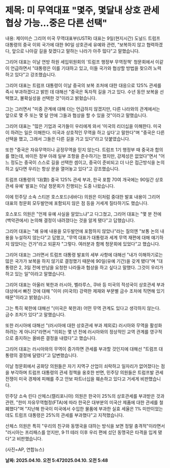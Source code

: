 # **제목: 미 무역대표 "몇주, 몇달내 상호 관세 협상 가능…중은 다른 선택"**

  내용: 제이미슨 그리어 미국 무역대표부(USTR) 대표는 9일(현지시간) 도널드 트럼프 대통령의 중국 이외 국가에 대한 90일 상호관세 유예와 관련, "보복하지 않고 협력하겠다, 앞으로 나아갈 길을 찾겠다고 말하는 나라가 아주 많다"고 말했습니다.

그리어 대표는 이날 연방 하원 세입위원회의 '트럼프 행정부 무역정책' 청문회에서 이같이 언급하면서 "대통령은 이를 기대하고 있고, 이들 국가와 협상할 방법을 찾으려 노력하고 있다"고 강조했습니다.

그리어 대표는 트럼프 대통령이 이날 중국의 보복 조처에 대한 대응으로 125% 관세를 즉시 부과하겠다고 밝힌 데 대해선 "중국은 독자적 길을 가고 있다. 수년 동안 보복을 선택했고, 불확실성을 선택한 것"이라고 밝혔습니다.

그는 그러면서 "미중 관계에 대해 더는 언급하지 않겠지만, 다른 나라와의 관계에서는 앞으로 몇 주 또는 몇 달 안에 그들과 협상을 할 수 있을 것"이라고 말했습니다.

그리어 대표는 "많은 기업과 국가들이 우리에게 와서 '미국의 리더십을 이해한다. 미국이 하려는 일은 이해한다. 미국과 상호적인 무역을 하고 싶다'고 말한다"며 "중국은 다른 선택을 했고, 그래서 그들은 다른 길을 가고 있다"라고 덧붙였습니다.

또한 "중국은 자유무역이나 공정무역을 믿지 않는다. 트럼프 1기 행정부 때 중국과 합의를 했는데, 바이든 정부 아래 일부 조항을 준수하기는 했지만, 강제성은 없었다"면서 "어느 정도는 중국이 스스로 길을 선택한 셈이고, 중국이 준비되고 더 나은 접근방식을 논의하고 싶다면 우리는 항상 문을 열어놓고 있다"고 강조했습니다.

트럼프 대통령의 '대(對) 중국 125% 관세 부과, 한국 포함 70여 개국에는 90일간 상호관세 유예' 발표는 이날 청문회가 진행되는 도중 나왔습니다.

이에 민주당 소속 스티븐 호스포드(네바다) 의원은 이처럼 중대한 발표 내용이 그리어 대표의 청문회 모두발언에 포함되지 않은 점 등을 거세게 질타하기도 했습니다.

호스포드 의원은 "언제 유예 사실을 알았느냐"고 다그쳤고, 그리어 대표는 "몇 분 전에 (백악관에서) 논의해 결정이 내려졌다는 것을 알게 됐다"고 답했습니다.

그리어 대표는 "왜 유예 내용을 모두발언에 포함하지 않았나"라는 질의엔 "보통 논의 내용을 누설하지 않는다"고 답했고, "무역 대표가 대통령과 세계 무역 재편에 대해 얘기하지 않았다는 건가"라고 되묻자 "그렇다. 여러분과 함께 청문회에 있었다"고 했습니다.

그리어 대표는 그러면서 트럼프 대통령 발표의 세부 사항에 대해선 "내가 이해하기로는 많은 국가가 보복을 하지 않기로 결정했기 때문에 90일(유예 기간)을 갖게 됐다"며 "대통령은 2, 3일 전에 만남을 요청한 나라들과 협상을 하고 싶다고 말했다. 그것이 우리가 하고 있는 일"이라고 말했습니다.

그리어 대표는 아울러 북한과 러시아, 벨라루스, 쿠바 등 미국의 적성국이 상호관세 부과 대상에서 빠진 것에 대해 "이미 (미국의) 강력한 제재와 부문별 금수 조처에 직면해 있기 때문"이라고 밝혔습니다.

그는 특히 북한에 대해선 "(미국은 북한과) 어떤 무역 관계도 있다고 생각하지 않는다. 금수 조처가 있다"고 말했습니다.

또한 러시아에 대해선 "(러시아에 대한 상호관세 부과 제외로) 러시아와 무역을 활성화하려는 게 아니다"라면서 "의회는 몇 년 전에 러시아와의 정상적인 교역 관계를 영구적으로 중지하는 올바른 결정을 내렸다"고 했습니다.

그리어 대표는 러시아와의 무역이 증가하면 관세를 부과할 것인지에 대해선 "트럼프 대통령의 결정에 달렸다"고 답변했습니다.

이날 청문회에서 공화당 의원들은 자기 지역구 산업이 쇠락하고 일자리가 없어졌다는 점을 부각하며 트럼프 대통령의 관세 정책을 옹호한 반면, 민주당 의원들은 트럼프발 관세 전쟁이 미국 경제에 피해를 주고 안보 파트너십을 훼손하고 있다고 거세게 비판했습니다.

민주당 소속 린다 산체스(캘리포니아) 의원은 한국이 25%의 상호관세를 부과받은 것과 관련, "한미 자유무역협정(FTA)에 따라 한국은 대부분의 미국산 제품에 대한 관세를 철폐했다"며 "지난해 한국이 미국에서 수입한 물품에 부과한 실효 세율은 1% 미만이었는데도 트럼프 대통령은 25%의 관세를 부과했다"고 지적했습니다.

산체스 의원은 특히 "우리의 친구와 동맹국을 대하는 방식을 보면 정말 충격적"이라면서 "러시아는 프리패스를 얻지만, 9·11 테러 이후 우리 편에 섰던 동맹국은 타격을 입게 됐다"고 비판했습니다.

(사진=AP, 연합뉴스)

  **날짜: 2025.04.10. 오전 5:472025.04.10. 오전 5:48**